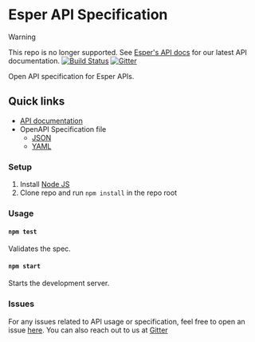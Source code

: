 # Esper API Specification
> [!WARNING]  
> This repo is no longer supported. See [Esper's API docs](https://api.esper.io/) for our latest API documentation. 
[![Build Status](https://travis-ci.com/esper-io/esper-api-spec.svg?branch=master)](https://travis-ci.com/esper-io/esper-api-spec) [![Gitter](https://badges.gitter.im/esper-dev/community.svg)](https://gitter.im/esper-dev/community?utm_source=badge&utm_medium=badge&utm_campaign=pr-badge)

Open API specification for Esper APIs. 

## Quick links

- [API documentation](https://api.esper.io)
- OpenAPI Specification file
    - [JSON](https://api.esper.io/openapi.json)
    - [YAML](https://api.esper.io/openapi.yaml)

### Setup

1. Install [Node JS](https://nodejs.org/)
2. Clone repo and run `npm install` in the repo root

### Usage

#### `npm test`
Validates the spec.

#### `npm start`
Starts the development server.

### Issues

For any issues related to API usage or specification, feel free to open an issue [here](https://github.com/esper-io/esper-api-spec/issues). You can also reach out to us at [Gitter](https://gitter.im/esper-dev/community?utm_source=share-link&utm_medium=link&utm_campaign=share-link)
